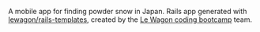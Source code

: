 A mobile app for finding powder snow in Japan.
Rails app generated with [lewagon/rails-templates](https://github.com/lewagon/rails-templates), created by the [Le Wagon coding bootcamp](https://www.lewagon.com) team.
